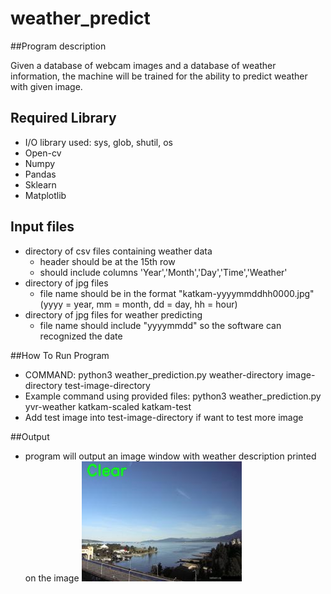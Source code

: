 # weather_predict

##Program description

Given a database of webcam images and a database of weather information, the machine will be
trained for the ability to predict weather with given image.

## Required Library
* I/O library used: sys, glob, shutil, os
* Open-cv 
* Numpy
* Pandas
* Sklearn
* Matplotlib


## Input files
* directory of csv files containing weather data
	* header should be at the 15th row
	* should include columns 'Year','Month','Day','Time','Weather'
* directory of jpg files 
	* file name should be in the format "katkam-yyyymmddhh0000.jpg" (yyyy = year, mm = month, dd = day, hh = hour)
* directory of jpg files for weather predicting
	* file name should include "yyyymmdd" so the software can recognized the date

##How To Run Program
* COMMAND: python3 weather\_prediction.py weather-directory image-directory test-image-directory
* Example command using provided files: python3 weather\_prediction.py yvr-weather katkam-scaled katkam-test
* Add test image into test-image-directory if want to test more image


##Output
* program will output an image window with weather description printed on the image
![](/image_0.jpg)